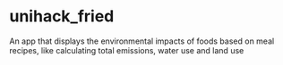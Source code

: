 # unihack_fried
 An app that displays the environmental impacts of foods based on meal recipes, like calculating total emissions, water use and land use
